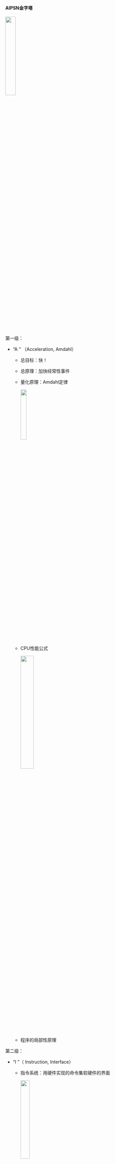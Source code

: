 #### AIPSN金字塔

<img src="https://img-blog.csdnimg.cn/20201225144533991.png?x-oss-process=image/watermark,type_ZmFuZ3poZW5naGVpdGk,shadow_10,text_aHR0cHM6Ly9ibG9nLmNzZG4ubmV0L3dlaXhpbl80MzkzNDYwNw==,size_16,color_FFFFFF,t_70"  width="25%" />



第一级：

* “A ” （Acceleration, Amdahl）

  * 总目标：快！

  * 总原理：加快经常性事件

  * 量化原理：Amdahl定律

    <img src="https://img-blog.csdnimg.cn/20201225144753442.png" width="20%" />

  * CPU性能公式

    <img src="https://img-blog.csdnimg.cn/20201225144819946.png" width="30%"/>

  * 程序的局部性原理



第二级：

* “I ”（ Instruction, Interface）

  * 指令系统：用硬件实现的命令集软硬件的界面

    <img src="https://img-blog.csdnimg.cn/2020122514484410.png"  width="25%"/>

  * 分类：CISC 和 RISC



第三级：

* “P ” （Processing, Parallel）

  * SISD ：单指令流单数据流计算机

    <img src="https://img-blog.csdnimg.cn/20201225144925520.png"  width="25%"/>

  * MISD：多指令流单数据流计算机

    <img src="https://img-blog.csdnimg.cn/20201225144949557.png"  width="25%" />

  * MIMD：多指令 流多数据流计算机

    ​	<img src="https://img-blog.csdnimg.cn/20201225145011439.png"  width="25%" />

    

    

    

    

    * 应用场景：多核处理器、 多处理器（服务器CPU）、多计算机、仓储式计算机
    * 异构多核：CPU+GPU、 CPU+FPGA、 CPU+AI加速



*  “S ” （Storage(Memory), System）
   * 理想存储器
   * 局部性原理+加快经常性事件
   * 存储系统的层次结构



* “N” （Network, coNnection） 
  * 互联函数
  * 性能指标：延迟、带宽
  * 解决问题
    * 如何连：总线、交叉开关、多级互连网络
    * 如何传：电路交换、包交换



#### 并行性

概念：计算机系统在同一时刻或者是间隔内进行多种运算或操作

*  同时性：两个或两个以上的事件在同一时刻发生
*  并发性：两个或两个以上的事件在同一时间间隔内发生



等级划分

*  从处理数据的角度来看，并行性等级从低到高可分为：
   *  （1）字串位串：每次只对一个字的一位进行处理。
   *  （2）字串位并：同时对一个字的全部位进行处理，不同字之间是串行的
   *  （3）字并位串：同时对许多字的同一位（称为位片）进行处理。
   *  （4）全并行：同时对许多字的全部位或部分位进行处理。
*  从执行程序的角度来看，并行性等级从低到高可分为：
   *  （1）指令内部并行：单条指令中各微操作之间的并行。
   *  （2）指令级并行：并行执行两条或两条以上的指令。
   *  （3）线程级并行：并行执行两个或两个以上的线程。
   *  （4）任务级或过程级并行：并行执行两个或两个以上的过程或任务（程序段）
   *  （5）作业或程序级并行：并行执行两个或两个以上的作业或程序



提高并行性的技术途径

* （1）时间重叠：引入时间因素，让多个处理过程在时间上相互错开，轮流重叠地使用同一套硬件设备的各个部分，以加快硬件周转而赢得速度
* （2）资源重复：引入空间因素，以数量取胜。通过重复设置硬件资源，大幅度地提高计算机系统的性能
* （3）资源共享：软件方法，使多个任务按一定时间顺序轮流使用同一套硬件设备



发展状况

*  在发展高性能单处理机过程中，起主导作用的是时间重叠原理
   *    实现时间重叠的基础：部件功能专用化
   *    （1）把一件工作按功能分割为若干相互联系的部分；
   *    （2）把每一部分指定给专门的部件完成；
   *    （3）然后按时间重叠原理把各部分的执行过程在时间上重叠起来，使所有部件依次分工完成一组同样的工作
*  在单处理机中，资源重复原理的运用也已经十分普遍
   * （1）多体存储器
   * （2）多操作部件
   * （3）阵列处理机（并行处理机）
*  在单机处理机中，资源共享的概念实质上是用单处理机模拟多处理机的功能，形成所谓虚拟机的功能



#### 基础知识

理论基础

* 图灵机

  * 从图灵机看计算的三个部分
    * 处理（读写头）：按照有限规则对0，1的集合进行序列变换
    * 存储（无限长的带子）：对0，1的集合进行保持（时间传递）
    * 传输（带子的移动）：对0，1的集合进行移动（空间传递）
  * 只要对数据进行处理、存储、传输三种简单操作就能解决一切可计算的数学问题！

* 冯.诺依曼结构

  <img src="https://img-blog.csdnimg.cn/20201225145036782.png" />

  * 五个部分：输入设备、输出设备、存储器、控制器、运算器



物质基础----摩尔定律

* 原理上： 图灵机已证明，不考虑速度，三条指令（左移、右移、取反）就可以完成一切计算任务

* 实际上： 计算必须考虑速度，很多应用有实时性要求
  * 指令是用硬件实现的
  * 摩尔定律保障了处理器和存储器的进步，是计算机系统结构50年发展的根本驱动，所有结构上的进步都离不开摩尔定律
* 摩尔定律： 芯片上晶体管的数量每18-24个月翻一番
  * 在图灵机框架和冯诺依曼体系结构下使计算机快



总结

* 阿兰.图灵：图灵机-计算机的（理论基础）
* 冯.诺依曼：冯诺依曼体系结构（架构基础）
* 戈登.摩尔：摩尔定律（物质基础）
* 阿姆当：Amdahl定律（计算机系统结构的总原则）


### 改进与评价

#### 发展改进

* 冯・诺依曼结构的发展改进



  输入输出方式的改进

* 程序控制：
  * 程序等待: CPU需轮询I/O设备，造成CPU时间浪费
  * 程序中断：CPU与I/O设备可并行工作
* DMA直接存储器访问：减少CPU对I/O的干预
* I/O处理机：满足复杂的I/O请求



采用并行处理技术

* 指令内部并行
* 指令级并行
* 线程级并行
* 任务级或过程级并行
* 作业或程序级并行



存储器组织结构的发展

* 相联存储器

  <img src="https://img-blog.csdnimg.cn/20201225145402712.png"  />

* 通用寄存器组

  <img src="https://img-blog.csdnimg.cn/20201225145432811.png?x-oss-process=image/watermark,type_ZmFuZ3poZW5naGVpdGk,shadow_10,text_aHR0cHM6Ly9ibG9nLmNzZG4ubmV0L3dlaXhpbl80MzkzNDYwNw==,size_16,color_FFFFFF,t_70"  width="30%" />

* 高速缓冲存储器Cache

  <img src="https://img-blog.csdnimg.cn/20201225145513926.png?x-oss-process=image/watermark,type_ZmFuZ3poZW5naGVpdGk,shadow_10,text_aHR0cHM6Ly9ibG9nLmNzZG4ubmV0L3dlaXhpbl80MzkzNDYwNw==,size_16,color_FFFFFF,t_70"   width="40%" />



指令系统的发展

* 复杂指令集CISC（简洁的软件代码）
  * 复杂的指令集
  * 复杂的硬件
  * 较少的寄存器
* 精简指令集RISC（更多的软件代码）
  * 精简的指令集
  * 更简单的硬件
  * 较多的寄存器



#### 计算机系统评价

性能（快！）

* 性能评价指标：响应时间、吞吐率

  * 响应时间（response time）：完成一个任务的全部时间（用户角度）

  * 吞吐率（throughput）：单位时间内完成的任务数（管理员角度）

* 其他性能指标

  * MIPS

    <img src="https://img-blog.csdnimg.cn/20201225145542318.png" width="30%" />

  * 程序执行时间

    <img src="https://img-blog.csdnimg.cn/20201225145613553.png" width="30%"/>

  * MFLOPS

    <img src="https://img-blog.csdnimg.cn/20201225145637377.png" width="30%" />

* 基准测试程序（Benchmark）

  *   实际应用程序
  *   修正（或脚本化）的应用程序
  *   核心测试程序
  *   小测试程序
  *   合成测试程序

* 基准测试程序套件（Benchmark  Suite ）

  * SPEC89, SPEC92, SPEC2006, SPEC2017





成本

* 部件成本（Component Costs）
* 直接成本（Direct Costs）（经常性费用）
* 毛利润（Gross Margin）（非经常性费用）
* 平均折扣（Average Discount）



功耗

* 从两个层面考虑功耗
  * 云端：电力成本
  * 终端：待机时间
* 节能降耗：
  * 绿色计算（Green Computing）
  * 绿色数据中心
  * 绿色存储
* 功耗问题的解决办法
  *  减小 IT 设备的功耗
     * 处理器（发热严重1/3左右）：自适应调频，用低电压器件
     * 存储器（内存刷新，硬盘转动1/3）：优化刷新，用非易失器件
     * 不同时关闭存储，采用离线存储
     * 传输网络（数据传输1/3）：用光互联代替电互联
  *  减少冷却装置的能耗
  *  采用新能源：太阳能、风能



 

可靠性

<img src="https://img-blog.csdnimg.cn/20201225145701330.png" width="50%" />

* 云中心需要 99.9999%以上的可靠性
